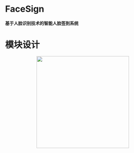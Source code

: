 # FaceSign

**基于人脸识别技术的智能人脸签到系统**

# 模块设计

<div align=center><img src="https://s2.ax1x.com/2019/07/19/ZvM3Wj.gif" width="300"/></div